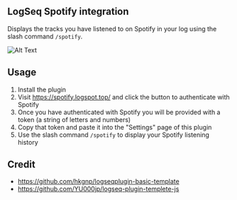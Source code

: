 ## LogSeq Spotify integration

Displays the tracks you have listened to on Spotify in your log using the slash command `/spotify`.

![Alt Text](video_demo.gif)


## Usage

1. Install the plugin
2. Visit https://spotify.logspot.top/ and click the button to authenticate with Spotify
3. Once you have authenticated with Spotify you will be provided with a token (a string of letters and numbers)
4. Copy that token and paste it into the "Settings" page of this plugin
5. Use the slash command `/spotify` to display your Spotify listening history



## Credit
 - https://github.com/hkgnp/logseqplugin-basic-template
 - https://github.com/YU000jp/logseq-plugin-templete-js
